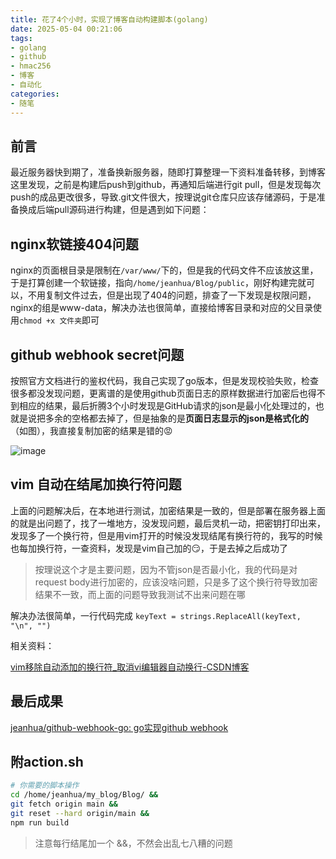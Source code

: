 ```yaml
---
title: 花了4个小时，实现了博客自动构建脚本(golang)
date: 2025-05-04 00:21:06
tags:
- golang
- github
- hmac256
- 博客
- 自动化
categories:
- 随笔
---
```


## 前言

最近服务器快到期了，准备换新服务器，随即打算整理一下资料准备转移，到博客这里发现，之前是构建后push到github，再通知后端进行git pull，但是发现每次push的成品更改很多，导致.git文件很大，按理说git仓库只应该存储源码，于是准备换成后端pull源码进行构建，但是遇到如下问题：

## nginx软链接404问题

nginx的页面根目录是限制在`/var/www/`下的，但是我的代码文件不应该放这里，于是打算创建一个软链接，指向`/home/jeanhua/Blog/public`，刚好构建完就可以，不用复制文件过去，但是出现了404的问题，排查了一下发现是权限问题，nginx的组是www-data，解决办法也很简单，直接给博客目录和对应的父目录使用`chmod +x 文件夹`即可

## github webhook secret问题

按照官方文档进行的鉴权代码，我自己实现了go版本，但是发现校验失败，检查很多都没发现问题，更离谱的是使用github页面日志的原样数据进行加密后也得不到相应的结果，最后折腾3个小时发现是GitHub请求的json是最小化处理过的，也就是说把多余的空格都去掉了，但是抽象的是**页面日志显示的json是格式化的**（如图），我直接复制加密的结果是错的😡

![image](/image/webhook/1.png)

## vim 自动在结尾加换行符问题

上面的问题解决后，在本地进行测试，加密结果是一致的，但是部署在服务器上面的就是出问题了，找了一堆地方，没发现问题，最后灵机一动，把密钥打印出来，发现多了一个换行符，但是用vim打开的时候没发现结尾有换行符的，我写的时候也每加换行符，一查资料，发现是vim自己加的😏，于是去掉之后成功了

> 按理说这个才是主要问题，因为不管json是否最小化，我的代码是对request body进行加密的，应该没啥问题，只是多了这个换行符导致加密结果不一致，而上面的问题导致我测试不出来问题在哪

解决办法很简单，一行代码完成  `keyText = strings.ReplaceAll(keyText, "\n", "")`

相关资料：

[vim移除自动添加的换行符_取消vi编辑器自动换行-CSDN博客](https://blog.csdn.net/Quincuntial/article/details/111374789)

## 最后成果

[jeanhua/github-webhook-go: go实现github webhook](https://github.com/jeanhua/github-webhook-go)

## 附action.sh

```bash
# 你需要的脚本操作
cd /home/jeanhua/my_blog/Blog/ &&
git fetch origin main &&
git reset --hard origin/main &&
npm run build
```

> 注意每行结尾加一个 &&，不然会出乱七八糟的问题
